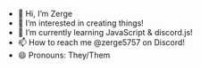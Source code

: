 - 👋 Hi, I’m Zerge
- 👀 I’m interested in creating things!
- 🌱 I’m currently learning JavaScript & discord.js!
- 📫 How to reach me @zerge5757 on Discord!
- 😄 Pronouns: They/Them
